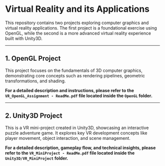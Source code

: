 # Virtual Reality and its Applications

This repository contains two projects exploring computer graphics and virtual reality applications. The first project is a foundational exercise using OpenGL, while the second is a more advanced virtual reality experience built with Unity3D.

---

## 1. OpenGL Project

This project focuses on the fundamentals of 3D computer graphics, demonstrating core concepts such as rendering pipelines, geometric transformations, and shading.

**For a detailed description and instructions, please refer to the `VR_OpenGL_Assignment - ReadMe.pdf` file located inside the `OpenGL` folder.**

---

## 2. Unity3D Project

This is a VR mini-project created in Unity3D, showcasing an interactive puzzle adventure game. It explores key VR development concepts like player movement, object interaction, and scene management.

**For a detailed description, gameplay flow, and technical insights, please refer to the `VR_MiniProject - ReadMe.pdf` file located inside the `Unity3D/VR_MiniProject` folder.**
